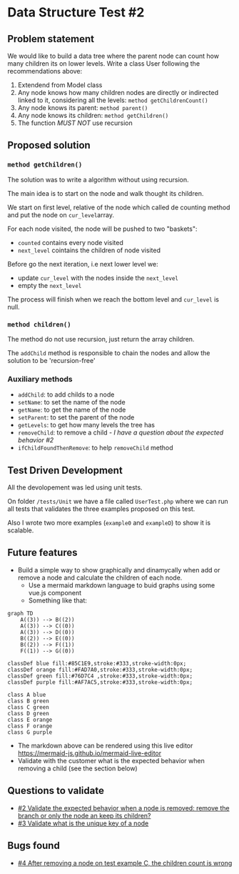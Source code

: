 # Data Structure Test #2 

## Problem statement
We would like to build a data tree where the parent node can count how many children its on lower levels.
Write a class User following the recommendations above:

1. Extendend from Model class
2. Any node knows how many children nodes are directly or indirected linked to it, considering all the levels: ```method getChildrenCount()```
4. Any node knows its parent: ```method parent()```
5. Any node knows its children: ```method getChildren()```
6. The function *MUST NOT* use recursion

## Proposed solution

### ```method getChildren()```
The solution was to write a algorithm without using recursion.

The main idea is to start on the node and walk thought its children.

We start on first level, relative of the node which called de counting method and put the node on ```cur_level```array.

For each node visited, the node will be pushed to two "baskets":
- ```counted``` contains every node visited
- ```next_level``` cointains the children of node visited 

Before go the next iteration, i.e next lower level we:
- update ```cur_level``` with the nodes inside the ```next_level```
- empty the ```next_level```

The process will finish when we reach the bottom level and ```cur_level``` is null.

### ```method children()```

The method do not use recursion, just return the array children.

The ```addChild``` method is responsible to chain the nodes and allow the solution to be 'recursion-free'


### Auxiliary methods

- ```addChild```: to add childs to a node
- ```setName```: to set the name of the node
- ```getName```: to get the name of the node
- ```setParent```: to set the parent of the node 
- ```getLevels```: to get how many levels the tree has 
- ```removeChild```: to remove a child - *I have a question about the expected behavior #2*
- ```ifChildFoundThenRemove```: to help ```removeChild``` method


## Test Driven Development

All the devolopement was led using unit tests.

On folder ```/tests/Unit``` we have a file called ```UserTest.php``` where we can run all tests that validates the three examples proposed on this test.

Also I wrote two more examples (```example0``` and ```exampleD```) to show it is scalable.


## Future features

- Build a simple way to show graphically and dinamycally when add or remove a node and calculate the children of each node. 
  - Use a mermaid markdown language to buid graphs using some vue.js component
  - Something like that:
```
graph TD
    A((3)) --> B((2))
    A((3)) --> C((0))
    A((3)) --> D((0))
    B((2)) --> E((0))
    B((2)) --> F((1))
    F((1)) --> G((0))

classDef blue fill:#85C1E9,stroke:#333,stroke-width:0px;
classDef orange fill:#FAD7A0,stroke:#333,stroke-width:0px;
classDef green fill:#76D7C4 ,stroke:#333,stroke-width:0px;
classDef purple fill:#AF7AC5,stroke:#333,stroke-width:0px;

class A blue
class B green
class C green
class D green
class E orange
class F orange
class G purple
```
  - The markdown above can be rendered using this live editor https://mermaid-js.github.io/mermaid-live-editor
- Validate with the customer what is the expected behavior when removing a child (see the section below)

## Questions to validate
- [#2 Validate the expected behavior when a node is removed: remove the branch or only the node an keep its children?](https://github.com/leoapsilva/dstest2/issues/2)
- [#3 Validate what is the unique key of a node](https://github.com/leoapsilva/dstest2/issues/3)

## Bugs found
- [#4 After removing a node on test example C, the children count is wrong](https://github.com/leoapsilva/dstest2/issues/4)

